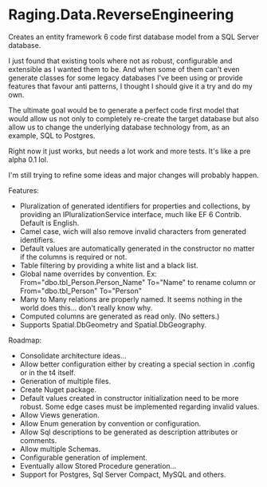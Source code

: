 Raging.Data.ReverseEngineering
==============================

Creates an entity framework 6 code first database model from a SQL Server database.

I just found that existing tools where not as robust, configurable and extensible as I wanted them to be. 
And when some of them can't even generate classes for some legacy databases I've been using or provide features that favour anti patterns, I thought I should give it a try and do my own.

The ultimate goal would be to generate a perfect code first model that would allow us not only to completely re-create the target database but also allow us to change the underlying database technology from, as an example, SQL to Postgres.

Right now it just works, but needs a lot work and more tests. It's like a pre alpha 0.1 lol.

I'm still trying to refine some ideas and major changes will probably happen.

Features:

* Pluralization of generated identifiers for properties and collections, by providing an IPluralizationService interface, much like EF 6 Contrib. Default is English.
* Camel case, wich will also remove invalid characters from generated identifiers.
* Default values are automatically generated in the constructor no matter if the columns is required or not.
* Table filtering by providing a white list and a black list.
* Global name overrides by convention. Ex: From="dbo.tbl_Person.Person_Name" To="Name" to rename column or From="dbo.tbl_Person" To="Person"
* Many to Many relations are properly named. It seems nothing in the world does this... don't really know why.
* Computed columns are generated as read only. (No setters.)
* Supports Spatial.DbGeometry and Spatial.DbGeography.

Roadmap:

* Consolidate architecture ideas...
* Allow better configuration either by creating a special section in .config or in the t4 itself.
* Generation of multiple files.
* Create Nuget package.
* Default values created in constructor initialization need to be more robust. Some edge cases must be implemented regarding invalid values.
* Allow Views generation.
* Allow Enum generation by convention or configuration.
* Allow Sql descriptions to be generated as description attributes or comments.
* Allow multiple Schemas.
* Configurable generation of implement.
* Eventually allow Stored Procedure generation...
* Support for Postgres, Sql Server Compact, MySQL and others.

